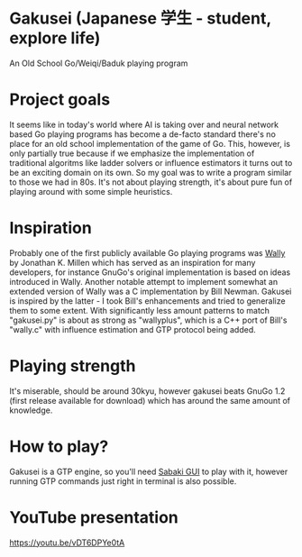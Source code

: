 # Gakusei (Japanese 学生 - student, explore life)
An Old School Go/Weiqi/Baduk playing program

# Project goals
It seems like in today's world where AI is taking over
and neural network based Go playing programs has become
a de-facto standard there's no place for an old school
implementation of the game of Go. This, however, is only
partially true because if we emphasize the implementation of
traditional algoritms like ladder solvers or influence
estimators it turns out to be an exciting domain on its own.
So my goal was to write a program similar to those we had in 80s.
It's not about playing strength, it's about pure fun of playing
around with some simple heuristics.

# Inspiration
Probably one of the first publicly available Go playing programs
was <a href="https://archive.org/details/byte-magazine-1981-04/page/n101/mode/2up"> Wally</a>
by Jonathan K. Millen which has served as an inspiration for many developers,
for instance GnuGo's original implementation is based on ideas introduced in Wally.
Another notable attempt to implement somewhat an extended version of Wally was
a C implementation by Bill Newman. Gakusei is inspired by the latter - I took
Bill's enhancements and tried to generalize them to some extent. With significantly
less amount patterns to match "gakusei.py" is about as strong as "wallyplus", which is
a C++ port of Bill's "wally.c" with influence estimation and GTP protocol being added.

# Playing strength
It's miserable, should be around 30kyu, however gakusei beats
GnuGo 1.2 (first release available for download) which has around
the same amount of knowledge.

# How to play?
Gakusei is a GTP engine, so you'll need <a href="https://github.com/SabakiHQ/Sabaki">Sabaki GUI</a>
to play with it, however running GTP commands just right in terminal is also possible.

# YouTube presentation
https://youtu.be/vDT6DPYe0tA
